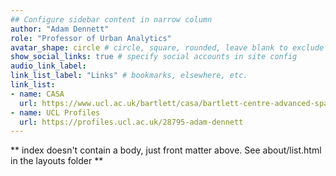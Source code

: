 ```yaml
---
## Configure sidebar content in narrow column
author: "Adam Dennett"
role: "Professor of Urban Analytics"
avatar_shape: circle # circle, square, rounded, leave blank to exclude
show_social_links: true # specify social accounts in site config
audio_link_label: 
link_list_label: "Links" # bookmarks, elsewhere, etc.
link_list:
- name: CASA
  url: https://www.ucl.ac.uk/bartlett/casa/bartlett-centre-advanced-spatial-analysis
- name: UCL Profiles
  url: https://profiles.ucl.ac.uk/28795-adam-dennett
---
```


** index doesn't contain a body, just front matter above.
See about/list.html in the layouts folder ** 